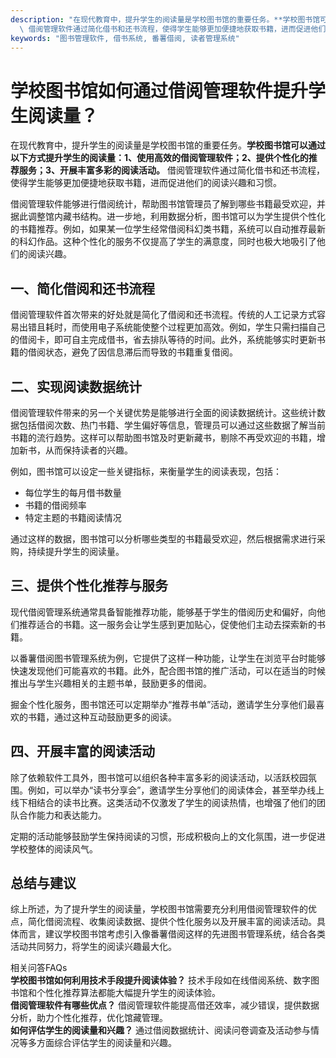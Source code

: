 ```yaml
---
description: "在现代教育中，提升学生的阅读量是学校图书馆的重要任务。**学校图书馆可以通过以下方式提升学生的阅读量：1、使用高效的借阅管理软件；2、提供个性化的推荐服务；3、开展丰富多彩的阅读活动。**\
  \ 借阅管理软件通过简化借书和还书流程，使得学生能够更加便捷地获取书籍，进而促进他们的阅读兴趣和习惯。"
keywords: "图书管理软件, 借书系统, 番薯借阅, 读者管理系统"
---
```

# 学校图书馆如何通过借阅管理软件提升学生阅读量？

在现代教育中，提升学生的阅读量是学校图书馆的重要任务。**学校图书馆可以通过以下方式提升学生的阅读量：1、使用高效的借阅管理软件；2、提供个性化的推荐服务；3、开展丰富多彩的阅读活动。** 借阅管理软件通过简化借书和还书流程，使得学生能够更加便捷地获取书籍，进而促进他们的阅读兴趣和习惯。

借阅管理软件能够进行借阅统计，帮助图书馆管理员了解到哪些书籍最受欢迎，并据此调整馆内藏书结构。进一步地，利用数据分析，图书馆可以为学生提供个性化的书籍推荐。例如，如果某一位学生经常借阅科幻类书籍，系统可以自动推荐最新的科幻作品。这种个性化的服务不仅提高了学生的满意度，同时也极大地吸引了他们的阅读兴趣。

## **一、简化借阅和还书流程**

借阅管理软件首次带来的好处就是简化了借阅和还书流程。传统的人工记录方式容易出错且耗时，而使用电子系统能使整个过程更加高效。例如，学生只需扫描自己的借阅卡，即可自主完成借书，省去排队等待的时间。此外，系统能够实时更新书籍的借阅状态，避免了因信息滞后而导致的书籍重复借阅。

## **二、实现阅读数据统计**

借阅管理软件带来的另一个关键优势是能够进行全面的阅读数据统计。这些统计数据包括借阅次数、热门书籍、学生偏好等信息，管理员可以通过这些数据了解当前书籍的流行趋势。这样可以帮助图书馆及时更新藏书，剔除不再受欢迎的书籍，增加新书，从而保持读者的兴趣。

例如，图书馆可以设定一些关键指标，来衡量学生的阅读表现，包括：

- 每位学生的每月借书数量
- 书籍的借阅频率
- 特定主题的书籍阅读情况

通过这样的数据，图书馆可以分析哪些类型的书籍最受欢迎，然后根据需求进行采购，持续提升学生的阅读量。

## **三、提供个性化推荐与服务**

现代借阅管理系统通常具备智能推荐功能，能够基于学生的借阅历史和偏好，向他们推荐适合的书籍。这一服务会让学生感到更加贴心，促使他们主动去探索新的书籍。

以番薯借阅图书管理系统为例，它提供了这样一种功能，让学生在浏览平台时能够快速发现他们可能喜欢的书籍。此外，配合图书馆的推广活动，可以在适当的时候推出与学生兴趣相关的主题书单，鼓励更多的借阅。

掘金个性化服务，图书馆还可以定期举办“推荐书单”活动，邀请学生分享他们最喜欢的书籍，通过这种互动鼓励更多的阅读。

## **四、开展丰富的阅读活动**

除了依赖软件工具外，图书馆可以组织各种丰富多彩的阅读活动，以活跃校园氛围。例如，可以举办“读书分享会”，邀请学生分享他们的阅读体会，甚至举办线上线下相结合的读书比赛。这类活动不仅激发了学生的阅读热情，也增强了他们的团队合作能力和表达能力。

定期的活动能够鼓励学生保持阅读的习惯，形成积极向上的文化氛围，进一步促进学校整体的阅读风气。

## **总结与建议**

综上所述，为了提升学生的阅读量，学校图书馆需要充分利用借阅管理软件的优点，简化借阅流程、收集阅读数据、提供个性化服务以及开展丰富的阅读活动。具体而言，建议学校图书馆考虑引入像番薯借阅这样的先进图书管理系统，结合各类活动共同努力，将学生的阅读兴趣最大化。

相关问答FAQs  
**学校图书馆如何利用技术手段提升阅读体验？** 技术手段如在线借阅系统、数字图书馆和个性化推荐算法都能大幅提升学生的阅读体验。  
**借阅管理软件有哪些优点？** 借阅管理软件能提高借还效率，减少错误，提供数据分析，助力个性化推荐，优化馆藏管理。  
**如何评估学生的阅读量和兴趣？** 通过借阅数据统计、阅读问卷调查及活动参与情况等多方面综合评估学生的阅读量和兴趣。
